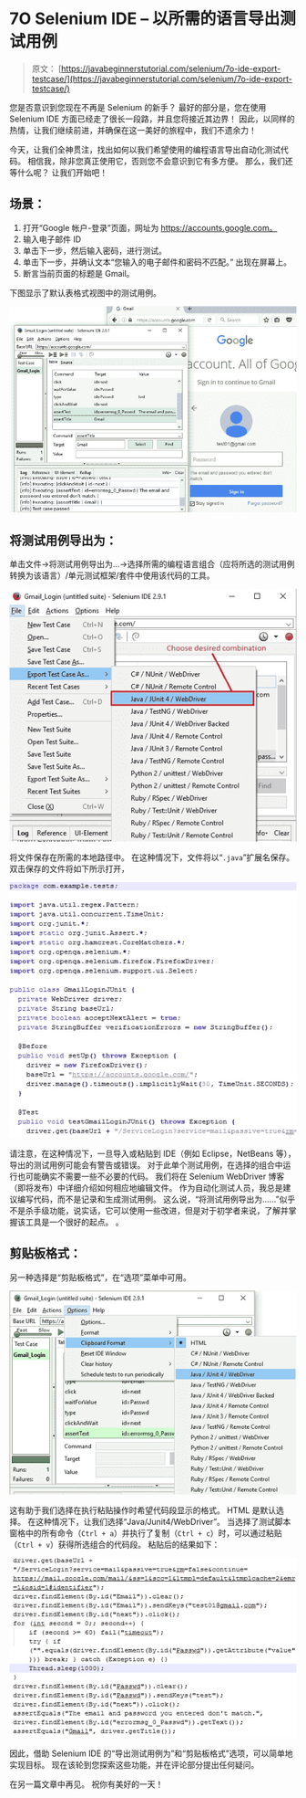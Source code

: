 # 7O Selenium IDE – 以所需的语言导出测试用例

> 原文： [https://javabeginnerstutorial.com/selenium/7o-ide-export-testcase/](https://javabeginnerstutorial.com/selenium/7o-ide-export-testcase/)

您是否意识到您现在不再是 Selenium 的新手？ 最好的部分是，您在使用 Selenium IDE 方面已经走了很长一段路，并且您将接近其边界！ 因此，以同样的热情，让我们继续前进，并确保在这一美好的旅程中，我们不遗余力！

今天，让我们全神贯注，找出如何以我们希望使用的编程语言导出自动化测试代码。 相信我，除非您真正使用它，否则您不会意识到它有多方便。 那么，我们还等什么呢？ 让我们开始吧！

## 场景：

1.  打开“Google 帐户-登录”页面，网址为 https://accounts.google.com。
2.  输入电子邮件 ID
3.  单击下一步，然后输入密码，进行测试。
4.  单击下一步，并确认文本“您输入的电子邮件和密码不匹配。” 出现在屏幕上。
5.  断言当前页面的标题是 Gmail。

下图显示了默认表格式视图中的测试用例。

![Table format](img/4b9c2ebefe05460116ff34c1b551f259.png)

## 将测试用例导出为：

单击文件->将测试用例导出为...->选择所需的编程语言组合（应将所选的测试用例转换为该语言）/单元测试框架/套件中使用该代码的工具。

![Export_testcase](img/8fbf1151be08c75f8f0a6ba19ad7ef4e.png)

将文件保存在所需的本地路径中。 在这种情况下，文件将以“`.java`”扩展名保存。 双击保存的文件将如下所示打开，

![Junit_Code](img/af4c4bc2e809c875438fa77171f0e5cc.png)

请注意，在这种情况下，一旦导入或粘贴到 IDE（例如 Eclipse，NetBeans 等），导出的测试用例可能会有警告或错误。 对于此单个测试用例，在选择的组合中运行也可能确实不需要一些不必要的代码。 我们将在 Selenium WebDriver 博客（即将发布）中详细介绍如何相应地编辑文件。 作为自动化测试人员，我总是建议编写代码，而不是记录和生成测试用例。 这么说，“将测试用例导出为……”似乎不是杀手级功能，说实话，它可以使用一些改进，但是对于初学者来说，了解并掌握该工具是一个很好的起点。 。

## 剪贴板格式：

另一种选择是“剪贴板格式”，在“选项”菜单中可用。

![Export_ClipboardFormat](img/7fdb1098ff7c2b4f232d4176463bb8c7.png)

这有助于我们选择在执行粘贴操作时希望代码段显示的格式。 HTML 是默认选择。 在这种情况下，让我们选择“Java/Junit4/WebDriver”。 当选择了测试脚本窗格中的所有命令（`Ctrl + a`）并执行了复制（`Ctrl + c`）时，可以通过粘贴（`Ctrl + v`）获得所选组合的代码段。 粘贴后的结果如下：

![Clipboard code](img/37405f60a9feaecaa0e044fc3d9ce581.png)

因此，借助 Selenium IDE 的“导出测试用例为”和“剪贴板格式”选项，可以简单地实现目标。 现在该轮到您探索这些功能，并在评论部分提出任何疑问。

在另一篇文章中再见。 祝你有美好的一天！


